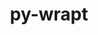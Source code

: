 ---
title: "py-wrapt"
layout: cache
categories: [package, develop-2025-05-18]
meta: {"compilers": ["gcc@11.4.0", "gcc@13.2.0"], "num_specs": 6, "num_specs_by_stack": {"e4s": 3, "hep": 1, "ml-linux-aarch64-cpu": 1, "ml-linux-aarch64-cuda": 1, "ml-linux-x86_64-cpu": 1, "ml-linux-x86_64-cuda": 1, "ml-linux-x86_64-rocm": 1, "root": 6}, "oss": ["ubuntu22.04", "ubuntu24.04"], "platforms": ["linux"], "stacks": ["e4s", "hep", "ml-linux-aarch64-cpu", "ml-linux-aarch64-cuda", "ml-linux-x86_64-cpu", "ml-linux-x86_64-cuda", "ml-linux-x86_64-rocm", "root"], "targets": ["aarch64", "x86_64_v3"], "versions": ["1.15.0"]}
spec_details: [{"compiler": "gcc@13.2.0", "hash": "77x2bxcnkblojd2gemsdpcj3clzgtx6v", "os": "ubuntu24.04", "platform": "linux", "size": "-", "stacks": ["ml-linux-aarch64-cpu", "ml-linux-aarch64-cuda", "root"], "target": "aarch64", "variants": ["build_system=python_pip"], "versions": ["1.15.0"]}, {"compiler": "gcc@13.2.0", "hash": "fuf2gy4sfagfusfnc2vchey7izdqooqg", "os": "ubuntu24.04", "platform": "linux", "size": "-", "stacks": ["ml-linux-x86_64-cpu", "ml-linux-x86_64-cuda", "ml-linux-x86_64-rocm", "root"], "target": "x86_64_v3", "variants": ["build_system=python_pip"], "versions": ["1.15.0"]}, {"compiler": "gcc@11.4.0", "hash": "jxhk5iga6xdkhdeeysij6nuh254mtnq7", "os": "ubuntu22.04", "platform": "linux", "size": "-", "stacks": ["e4s", "root"], "target": "x86_64_v3", "variants": ["build_system=python_pip"], "versions": ["1.15.0"]}, {"compiler": "gcc@11.4.0", "hash": "m5iwkkxaetu6vj6sqd5g6z5iogdfbmqa", "os": "ubuntu22.04", "platform": "linux", "size": "-", "stacks": ["e4s", "root"], "target": "x86_64_v3", "variants": ["build_system=python_pip"], "versions": ["1.15.0"]}, {"compiler": "gcc@11.4.0", "hash": "vzpzcrumelil66gy33v2746jjvfmdnwk", "os": "ubuntu22.04", "platform": "linux", "size": "-", "stacks": ["hep", "root"], "target": "x86_64_v3", "variants": ["build_system=python_pip"], "versions": ["1.15.0"]}, {"compiler": "gcc@11.4.0", "hash": "xpzbrs3i4favm6bvbubmumishijdzpox", "os": "ubuntu22.04", "platform": "linux", "size": "-", "stacks": ["e4s", "root"], "target": "x86_64_v3", "variants": ["build_system=python_pip"], "versions": ["1.15.0"]}]
---